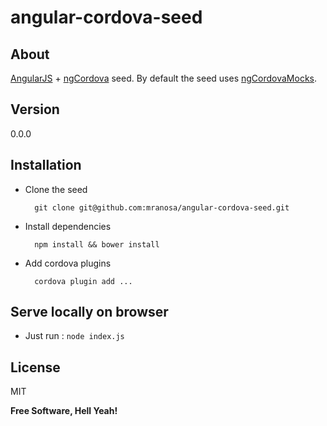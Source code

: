 angular-cordova-seed
====================
About
----

[AngularJS] + [ngCordova] seed. By default the seed uses [ngCordovaMocks].

Version
----

0.0.0

Installation
--------------

- Clone the seed

        git clone git@github.com:mranosa/angular-cordova-seed.git

- Install dependencies

        npm install && bower install
        
- Add cordova plugins

        cordova plugin add ...


Serve locally on browser
----

- Just run : `node index.js`


License
----

MIT


**Free Software, Hell Yeah!**

[AngularJS]:http://ngcordova.com/
[ngCordova]:https://angularjs.org/
[ngCordovaMocks]:https://github.com/ecofic/ngCordovaMocks